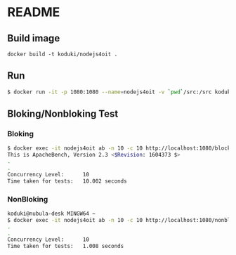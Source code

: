 README
==============

Build image
-------------

```
docker build -t koduki/nodejs4oit .
```

Run
--------------

```bash
$ docker run -it -p 1080:1080 --name=nodejs4oit -v `pwd`/src:/src koduki/nodejs4oit
```

Bloking/Nonbloking Test
----------------

### Bloking 

```bash
$ docker exec -it nodejs4oit ab -n 10 -c 10 http://localhost:1080/blockio
This is ApacheBench, Version 2.3 <$Revision: 1604373 $>
.
.
Concurrency Level:      10
Time taken for tests:   10.002 seconds 
```

### NonBloking

```bash
koduki@nubula-desk MINGW64 ~
$ docker exec -it nodejs4oit ab -n 10 -c 10 http://localhost:1080/nonblockio
.
.
Concurrency Level:      10
Time taken for tests:   1.008 seconds
```
